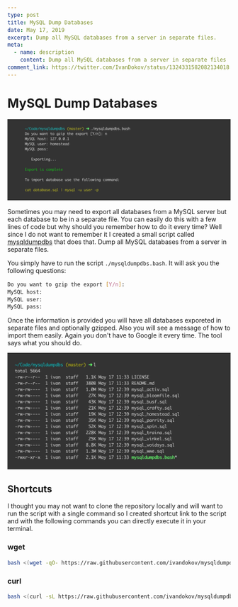 ```yaml
---
type: post
title: MySQL Dump Databases
date: May 17, 2019
excerpt: Dump all MySQL databases from a server in separate files.
meta:
  - name: description
    content: Dump all MySQL databases from a server in separate files
comment_link: https://twitter.com/IvanDokov/status/1324331582082134018
---
```


# MySQL Dump Databases

![MySQL Dump Databases](./mysqldumpdbs.jpg)

Sometimes you may need to export all databases from a MySQL server but each database to be in a separate file.
You can easily do this with a few lines of code but why should you remember how to do it every time?
Well since I do not want to remember it I created a small script called [mysqldumpdbs](https://github.com/ivandokov/mysqldumpdbs) that does that. Dump all MySQL databases from a server in separate files.

You simply have to run the script `./mysqldumpdbs.bash`.
It will ask you the following questions:

```bash
Do you want to gzip the export [Y/n]: 
MySQL host: 
MySQL user: 
MySQL pass:
```

Once the information is provided you will have all databases exporeted in separate files and optionally gzipped.
Also you will see a message of how to import them easily. Again you don't have to Google it every time. The tool says what you should do. 

![output](./output.jpg "List of output files")


## Shortcuts

I thought you may not want to clone the repository locally and will want to run the script with a single command so I created shortcut link to the script and with the following commands you can directly execute it in your terminal.

### wget
```bash
bash <(wget -qO- https://raw.githubusercontent.com/ivandokov/mysqldumpdbs/master/mysqldumpdbs.bash)
```

### curl
```bash
bash <(curl -sL https://raw.githubusercontent.com/ivandokov/mysqldumpdbs/master/mysqldumpdbs.bash)
```
